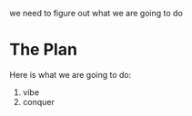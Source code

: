 we need to figure out what we are going to do

# The Plan

Here is what we are going to do:

1. vibe
2. conquer
